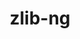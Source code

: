 ---
title: "zlib-ng"
layout: cache
categories: [package, develop-2024-11-10]
meta: {"versions": ["2.0.7", "2.2.1"], "compilers": ["apple-clang@=15.0.0", "cce@=15.0.1", "clang@=14.0.0", "gcc@=10.2.1", "gcc@=10.5.0", "gcc@=11.1.0", "gcc@=11.4.0", "gcc@=12.3.0", "gcc@=12.4.0", "gcc@=13.2.0", "gcc@=7.3.1", "gcc@=7.5.0", "gcc@=9.4.0", "oneapi@=2024.1.0", "oneapi@=2024.2.1"], "oss": ["amzn2", "centos7", "rhel8", "ubuntu18.04", "ubuntu20.04", "ubuntu22.04", "ubuntu24.04", "ventura"], "platforms": ["darwin", "linux"], "targets": ["aarch64", "neoverse_n1", "neoverse_v1", "neoverse_v2", "ppc64le", "x86_64_v3", "x86_64_v4", "zen4"], "stacks": ["aws-isc", "aws-isc-aarch64", "aws-pcluster-neoverse_v1", "aws-pcluster-x86_64_v4", "build_systems", "data-vis-sdk", "developer-tools-darwin", "developer-tools-manylinux2014", "e4s", "e4s-cray-rhel", "e4s-neoverse-v2", "e4s-neoverse_v1", "e4s-oneapi", "e4s-power", "e4s-rocm-external", "ml-darwin-aarch64-mps", "ml-linux-aarch64-cpu", "ml-linux-aarch64-cuda", "ml-linux-x86_64-cpu", "ml-linux-x86_64-cuda", "ml-linux-x86_64-rocm", "radiuss", "radiuss-aws", "radiuss-aws-aarch64", "root", "tutorial"], "num_specs": 38, "num_specs_by_stack": {"developer-tools-darwin": 1, "ml-darwin-aarch64-mps": 1, "root": 38, "radiuss-aws-aarch64": 4, "aws-isc-aarch64": 2, "aws-pcluster-neoverse_v1": 2, "aws-pcluster-x86_64_v4": 4, "aws-isc": 1, "radiuss-aws": 2, "developer-tools-manylinux2014": 1, "e4s-cray-rhel": 2, "radiuss": 2, "build_systems": 1, "e4s-power": 2, "data-vis-sdk": 2, "e4s-neoverse_v1": 2, "e4s-neoverse-v2": 2, "tutorial": 7, "e4s": 2, "e4s-rocm-external": 1, "e4s-oneapi": 2, "ml-linux-aarch64-cuda": 1, "ml-linux-aarch64-cpu": 1, "ml-linux-x86_64-rocm": 1, "ml-linux-x86_64-cuda": 1, "ml-linux-x86_64-cpu": 1}}
spec_details: [{"hash": "rr6rn4zzvxvjqslgxevpitbdsdeqdkm4", "compiler": "apple-clang@=15.0.0", "versions": ["2.2.1"], "os": "ventura", "platform": "darwin", "target": "aarch64", "variants": ["build_system=autotools", "+compat", "+new_strategies", "+opt", "+pic", "+shared"], "stacks": ["developer-tools-darwin", "ml-darwin-aarch64-mps", "root"], "size": "-", "tarball": "https://binaries.spack.io/develop-2024-11-10/build_cache/darwin-ventura-aarch64/apple-clang-15.0.0/zlib-ng-2.2.1/darwin-ventura-aarch64-apple-clang-15.0.0-zlib-ng-2.2.1-rr6rn4zzvxvjqslgxevpitbdsdeqdkm4.spack"}, {"hash": "udsj6cgdvpa73xffcbq66l4x2bbmocgp", "compiler": "gcc@=7.3.1", "versions": ["2.2.1"], "os": "amzn2", "platform": "linux", "target": "aarch64", "variants": ["build_system=autotools", "+compat", "+new_strategies", "+opt", "+pic", "+shared"], "stacks": ["radiuss-aws-aarch64", "aws-isc-aarch64", "root"], "size": "-", "tarball": "https://binaries.spack.io/develop-2024-11-10/build_cache/linux-amzn2-aarch64/gcc-7.3.1/zlib-ng-2.2.1/linux-amzn2-aarch64-gcc-7.3.1-zlib-ng-2.2.1-udsj6cgdvpa73xffcbq66l4x2bbmocgp.spack"}, {"hash": "tydjedrsfoa7wdppdxnpauycmkse6edy", "compiler": "gcc@=7.3.1", "versions": ["2.2.1"], "os": "amzn2", "platform": "linux", "target": "aarch64", "variants": ["build_system=autotools", "+compat", "~new_strategies", "+opt", "+pic", "+shared"], "stacks": ["radiuss-aws-aarch64", "root"], "size": "-", "tarball": "https://binaries.spack.io/develop-2024-11-10/build_cache/linux-amzn2-aarch64/gcc-7.3.1/zlib-ng-2.2.1/linux-amzn2-aarch64-gcc-7.3.1-zlib-ng-2.2.1-tydjedrsfoa7wdppdxnpauycmkse6edy.spack"}, {"hash": "ckx4yjikh4xrr4csrr22dymboasehfub", "compiler": "gcc@=12.4.0", "versions": ["2.2.1"], "os": "amzn2", "platform": "linux", "target": "neoverse_n1", "variants": ["build_system=autotools", "+compat", "+new_strategies", "+opt", "+pic", "+shared"], "stacks": ["aws-pcluster-neoverse_v1", "root"], "size": "-", "tarball": "https://binaries.spack.io/develop-2024-11-10/build_cache/linux-amzn2-neoverse_n1/gcc-12.4.0/zlib-ng-2.2.1/linux-amzn2-neoverse_n1-gcc-12.4.0-zlib-ng-2.2.1-ckx4yjikh4xrr4csrr22dymboasehfub.spack"}, {"hash": "2o426vfz2wsmty35kjsfvcfuud4pu45p", "compiler": "gcc@=7.3.1", "versions": ["2.2.1"], "os": "amzn2", "platform": "linux", "target": "neoverse_n1", "variants": ["build_system=autotools", "+compat", "+new_strategies", "+opt", "+pic", "+shared"], "stacks": ["radiuss-aws-aarch64", "aws-isc-aarch64", "root"], "size": "-", "tarball": "https://binaries.spack.io/develop-2024-11-10/build_cache/linux-amzn2-neoverse_n1/gcc-7.3.1/zlib-ng-2.2.1/linux-amzn2-neoverse_n1-gcc-7.3.1-zlib-ng-2.2.1-2o426vfz2wsmty35kjsfvcfuud4pu45p.spack"}, {"hash": "keib3jh3hoqrepw6uqnc3dmrpazmqork", "compiler": "gcc@=7.3.1", "versions": ["2.2.1"], "os": "amzn2", "platform": "linux", "target": "neoverse_n1", "variants": ["build_system=autotools", "+compat", "~new_strategies", "+opt", "+pic", "+shared"], "stacks": ["radiuss-aws-aarch64", "root"], "size": "-", "tarball": "https://binaries.spack.io/develop-2024-11-10/build_cache/linux-amzn2-neoverse_n1/gcc-7.3.1/zlib-ng-2.2.1/linux-amzn2-neoverse_n1-gcc-7.3.1-zlib-ng-2.2.1-keib3jh3hoqrepw6uqnc3dmrpazmqork.spack"}, {"hash": "hnpgdenpfp4igbyr3zrcvlmv6xnffqt7", "compiler": "gcc@=12.4.0", "versions": ["2.2.1"], "os": "amzn2", "platform": "linux", "target": "neoverse_v1", "variants": ["build_system=autotools", "+compat", "+new_strategies", "+opt", "+pic", "+shared"], "stacks": ["aws-pcluster-neoverse_v1", "root"], "size": "-", "tarball": "https://binaries.spack.io/develop-2024-11-10/build_cache/linux-amzn2-neoverse_v1/gcc-12.4.0/zlib-ng-2.2.1/linux-amzn2-neoverse_v1-gcc-12.4.0-zlib-ng-2.2.1-hnpgdenpfp4igbyr3zrcvlmv6xnffqt7.spack"}, {"hash": "lkqoagusqx7t6exj7zvx6w3alf3ldw6j", "compiler": "gcc@=12.4.0", "versions": ["2.2.1"], "os": "amzn2", "platform": "linux", "target": "x86_64_v3", "variants": ["build_system=autotools", "+compat", "+new_strategies", "+opt", "+pic", "+shared"], "stacks": ["aws-pcluster-x86_64_v4", "root"], "size": "-", "tarball": "https://binaries.spack.io/develop-2024-11-10/build_cache/linux-amzn2-x86_64_v3/gcc-12.4.0/zlib-ng-2.2.1/linux-amzn2-x86_64_v3-gcc-12.4.0-zlib-ng-2.2.1-lkqoagusqx7t6exj7zvx6w3alf3ldw6j.spack"}, {"hash": "zka22frmy5zazxsuoxo7g3m7r6z5zyoe", "compiler": "oneapi@=2024.1.0", "versions": ["2.2.1"], "os": "amzn2", "platform": "linux", "target": "x86_64_v3", "variants": ["build_system=autotools", "+compat", "+new_strategies", "+opt", "+pic", "+shared"], "stacks": ["aws-pcluster-x86_64_v4", "root"], "size": "-", "tarball": "https://binaries.spack.io/develop-2024-11-10/build_cache/linux-amzn2-x86_64_v3/oneapi-2024.1.0/zlib-ng-2.2.1/linux-amzn2-x86_64_v3-oneapi-2024.1.0-zlib-ng-2.2.1-zka22frmy5zazxsuoxo7g3m7r6z5zyoe.spack"}, {"hash": "e3ua7kidpt3g7ymph2geimmts4phefi7", "compiler": "gcc@=7.3.1", "versions": ["2.2.1"], "os": "amzn2", "platform": "linux", "target": "x86_64_v3", "variants": ["build_system=autotools", "+compat", "+new_strategies", "+opt", "+pic", "+shared"], "stacks": ["aws-isc", "radiuss-aws", "root"], "size": "-", "tarball": "https://binaries.spack.io/develop-2024-11-10/build_cache/linux-amzn2-x86_64_v3/gcc-7.3.1/zlib-ng-2.2.1/linux-amzn2-x86_64_v3-gcc-7.3.1-zlib-ng-2.2.1-e3ua7kidpt3g7ymph2geimmts4phefi7.spack"}, {"hash": "sngjhkbph7pxafiamv2u6gwv5gwotgzd", "compiler": "gcc@=7.3.1", "versions": ["2.2.1"], "os": "amzn2", "platform": "linux", "target": "x86_64_v3", "variants": ["build_system=autotools", "+compat", "~new_strategies", "+opt", "+pic", "+shared"], "stacks": ["radiuss-aws", "root"], "size": "-", "tarball": "https://binaries.spack.io/develop-2024-11-10/build_cache/linux-amzn2-x86_64_v3/gcc-7.3.1/zlib-ng-2.2.1/linux-amzn2-x86_64_v3-gcc-7.3.1-zlib-ng-2.2.1-sngjhkbph7pxafiamv2u6gwv5gwotgzd.spack"}, {"hash": "ywvdco5yl44w2zpntneshttolgjjbjmj", "compiler": "gcc@=12.4.0", "versions": ["2.2.1"], "os": "amzn2", "platform": "linux", "target": "x86_64_v4", "variants": ["build_system=autotools", "+compat", "+new_strategies", "+opt", "+pic", "+shared"], "stacks": ["aws-pcluster-x86_64_v4", "root"], "size": "-", "tarball": "https://binaries.spack.io/develop-2024-11-10/build_cache/linux-amzn2-x86_64_v4/gcc-12.4.0/zlib-ng-2.2.1/linux-amzn2-x86_64_v4-gcc-12.4.0-zlib-ng-2.2.1-ywvdco5yl44w2zpntneshttolgjjbjmj.spack"}, {"hash": "bcg3hinp6w4t6f4seueqsuo445v2dmzn", "compiler": "oneapi@=2024.1.0", "versions": ["2.2.1"], "os": "amzn2", "platform": "linux", "target": "x86_64_v4", "variants": ["build_system=autotools", "+compat", "+new_strategies", "+opt", "+pic", "+shared"], "stacks": ["aws-pcluster-x86_64_v4", "root"], "size": "-", "tarball": "https://binaries.spack.io/develop-2024-11-10/build_cache/linux-amzn2-x86_64_v4/oneapi-2024.1.0/zlib-ng-2.2.1/linux-amzn2-x86_64_v4-oneapi-2024.1.0-zlib-ng-2.2.1-bcg3hinp6w4t6f4seueqsuo445v2dmzn.spack"}, {"hash": "kypzxt73icgmipcfqyfbixfhy5awlyew", "compiler": "gcc@=10.2.1", "versions": ["2.2.1"], "os": "centos7", "platform": "linux", "target": "x86_64_v3", "variants": ["build_system=autotools", "+compat", "+new_strategies", "+opt", "+pic", "+shared"], "stacks": ["developer-tools-manylinux2014", "root"], "size": "-", "tarball": "https://binaries.spack.io/develop-2024-11-10/build_cache/linux-centos7-x86_64_v3/gcc-10.2.1/zlib-ng-2.2.1/linux-centos7-x86_64_v3-gcc-10.2.1-zlib-ng-2.2.1-kypzxt73icgmipcfqyfbixfhy5awlyew.spack"}, {"hash": "yr57ouellyhwuttynyhmiwo6q6ggbn62", "compiler": "cce@=15.0.1", "versions": ["2.2.1"], "os": "rhel8", "platform": "linux", "target": "zen4", "variants": ["build_system=autotools", "+compat", "+new_strategies", "+opt", "+pic", "+shared"], "stacks": ["e4s-cray-rhel", "root"], "size": "-", "tarball": "https://binaries.spack.io/develop-2024-11-10/build_cache/linux-rhel8-zen4/cce-15.0.1/zlib-ng-2.2.1/linux-rhel8-zen4-cce-15.0.1-zlib-ng-2.2.1-yr57ouellyhwuttynyhmiwo6q6ggbn62.spack"}, {"hash": "dyuqkf7vquhedcpol4shk3tterqhurvi", "compiler": "cce@=15.0.1", "versions": ["2.2.1"], "os": "rhel8", "platform": "linux", "target": "zen4", "variants": ["build_system=autotools", "+compat", "~new_strategies", "+opt", "+pic", "+shared"], "stacks": ["e4s-cray-rhel", "root"], "size": "-", "tarball": "https://binaries.spack.io/develop-2024-11-10/build_cache/linux-rhel8-zen4/cce-15.0.1/zlib-ng-2.2.1/linux-rhel8-zen4-cce-15.0.1-zlib-ng-2.2.1-dyuqkf7vquhedcpol4shk3tterqhurvi.spack"}, {"hash": "wabcrhfqsm6jkwy7oo55fpg5hxf42xbu", "compiler": "gcc@=7.5.0", "versions": ["2.2.1"], "os": "ubuntu18.04", "platform": "linux", "target": "x86_64_v3", "variants": ["build_system=autotools", "+compat", "+new_strategies", "+opt", "+pic", "+shared"], "stacks": ["radiuss", "build_systems", "root"], "size": "-", "tarball": "https://binaries.spack.io/develop-2024-11-10/build_cache/linux-ubuntu18.04-x86_64_v3/gcc-7.5.0/zlib-ng-2.2.1/linux-ubuntu18.04-x86_64_v3-gcc-7.5.0-zlib-ng-2.2.1-wabcrhfqsm6jkwy7oo55fpg5hxf42xbu.spack"}, {"hash": "45nr5swsoid6terc7tncopaidtdaibte", "compiler": "gcc@=7.5.0", "versions": ["2.2.1"], "os": "ubuntu18.04", "platform": "linux", "target": "x86_64_v3", "variants": ["build_system=autotools", "+compat", "~new_strategies", "+opt", "+pic", "+shared"], "stacks": ["radiuss", "root"], "size": "-", "tarball": "https://binaries.spack.io/develop-2024-11-10/build_cache/linux-ubuntu18.04-x86_64_v3/gcc-7.5.0/zlib-ng-2.2.1/linux-ubuntu18.04-x86_64_v3-gcc-7.5.0-zlib-ng-2.2.1-45nr5swsoid6terc7tncopaidtdaibte.spack"}, {"hash": "5qifwpplxg2nuyaxyhnmufrz5xqa2lxz", "compiler": "gcc@=9.4.0", "versions": ["2.2.1"], "os": "ubuntu20.04", "platform": "linux", "target": "ppc64le", "variants": ["build_system=autotools", "+compat", "+new_strategies", "+opt", "+pic", "+shared"], "stacks": ["e4s-power", "root"], "size": "-", "tarball": "https://binaries.spack.io/develop-2024-11-10/build_cache/linux-ubuntu20.04-ppc64le/gcc-9.4.0/zlib-ng-2.2.1/linux-ubuntu20.04-ppc64le-gcc-9.4.0-zlib-ng-2.2.1-5qifwpplxg2nuyaxyhnmufrz5xqa2lxz.spack"}, {"hash": "2x3keawoejhis6b4nyi2v7oi37yqudkg", "compiler": "gcc@=9.4.0", "versions": ["2.2.1"], "os": "ubuntu20.04", "platform": "linux", "target": "ppc64le", "variants": ["build_system=autotools", "+compat", "~new_strategies", "+opt", "+pic", "+shared"], "stacks": ["e4s-power", "root"], "size": "-", "tarball": "https://binaries.spack.io/develop-2024-11-10/build_cache/linux-ubuntu20.04-ppc64le/gcc-9.4.0/zlib-ng-2.2.1/linux-ubuntu20.04-ppc64le-gcc-9.4.0-zlib-ng-2.2.1-2x3keawoejhis6b4nyi2v7oi37yqudkg.spack"}, {"hash": "gfpc42enwkwxkqonulxrzexgecuqpov3", "compiler": "gcc@=11.1.0", "versions": ["2.2.1"], "os": "ubuntu20.04", "platform": "linux", "target": "x86_64_v3", "variants": ["build_system=autotools", "+compat", "+new_strategies", "+opt", "+pic", "+shared"], "stacks": ["data-vis-sdk", "root"], "size": "-", "tarball": "https://binaries.spack.io/develop-2024-11-10/build_cache/linux-ubuntu20.04-x86_64_v3/gcc-11.1.0/zlib-ng-2.2.1/linux-ubuntu20.04-x86_64_v3-gcc-11.1.0-zlib-ng-2.2.1-gfpc42enwkwxkqonulxrzexgecuqpov3.spack"}, {"hash": "ptbuznhwn62feta3hidtcc7m7nb27gzx", "compiler": "gcc@=11.1.0", "versions": ["2.2.1"], "os": "ubuntu20.04", "platform": "linux", "target": "x86_64_v3", "variants": ["build_system=autotools", "+compat", "~new_strategies", "+opt", "+pic", "+shared"], "stacks": ["data-vis-sdk", "root"], "size": "-", "tarball": "https://binaries.spack.io/develop-2024-11-10/build_cache/linux-ubuntu20.04-x86_64_v3/gcc-11.1.0/zlib-ng-2.2.1/linux-ubuntu20.04-x86_64_v3-gcc-11.1.0-zlib-ng-2.2.1-ptbuznhwn62feta3hidtcc7m7nb27gzx.spack"}, {"hash": "fd7tpzx32pdm4pn5yi7vutzdlyzykvu2", "compiler": "gcc@=11.4.0", "versions": ["2.2.1"], "os": "ubuntu22.04", "platform": "linux", "target": "neoverse_v1", "variants": ["build_system=autotools", "+compat", "~new_strategies", "+opt", "+pic", "+shared"], "stacks": ["e4s-neoverse_v1", "root"], "size": "-", "tarball": "https://binaries.spack.io/develop-2024-11-10/build_cache/linux-ubuntu22.04-neoverse_v1/gcc-11.4.0/zlib-ng-2.2.1/linux-ubuntu22.04-neoverse_v1-gcc-11.4.0-zlib-ng-2.2.1-fd7tpzx32pdm4pn5yi7vutzdlyzykvu2.spack"}, {"hash": "rsibo5d2mja2c4jg6nt7p7qgf2hii22l", "compiler": "gcc@=11.4.0", "versions": ["2.2.1"], "os": "ubuntu22.04", "platform": "linux", "target": "neoverse_v1", "variants": ["build_system=autotools", "+compat", "+new_strategies", "+opt", "+pic", "+shared"], "stacks": ["e4s-neoverse_v1", "root"], "size": "-", "tarball": "https://binaries.spack.io/develop-2024-11-10/build_cache/linux-ubuntu22.04-neoverse_v1/gcc-11.4.0/zlib-ng-2.2.1/linux-ubuntu22.04-neoverse_v1-gcc-11.4.0-zlib-ng-2.2.1-rsibo5d2mja2c4jg6nt7p7qgf2hii22l.spack"}, {"hash": "7s6ulprzzbdfitluwk7pfd3rqsaqspz5", "compiler": "gcc@=11.4.0", "versions": ["2.2.1"], "os": "ubuntu22.04", "platform": "linux", "target": "neoverse_v2", "variants": ["build_system=autotools", "+compat", "+new_strategies", "+opt", "+pic", "+shared"], "stacks": ["e4s-neoverse-v2", "root"], "size": "-", "tarball": "https://binaries.spack.io/develop-2024-11-10/build_cache/linux-ubuntu22.04-neoverse_v2/gcc-11.4.0/zlib-ng-2.2.1/linux-ubuntu22.04-neoverse_v2-gcc-11.4.0-zlib-ng-2.2.1-7s6ulprzzbdfitluwk7pfd3rqsaqspz5.spack"}, {"hash": "5yn3eq4p2mu3zmzypnergvums6yd76lh", "compiler": "gcc@=11.4.0", "versions": ["2.2.1"], "os": "ubuntu22.04", "platform": "linux", "target": "neoverse_v2", "variants": ["build_system=autotools", "+compat", "~new_strategies", "+opt", "+pic", "+shared"], "stacks": ["e4s-neoverse-v2", "root"], "size": "-", "tarball": "https://binaries.spack.io/develop-2024-11-10/build_cache/linux-ubuntu22.04-neoverse_v2/gcc-11.4.0/zlib-ng-2.2.1/linux-ubuntu22.04-neoverse_v2-gcc-11.4.0-zlib-ng-2.2.1-5yn3eq4p2mu3zmzypnergvums6yd76lh.spack"}, {"hash": "ju7mdbpjqss4lxbndpjjl4qv67vqt77m", "compiler": "clang@=14.0.0", "versions": ["2.0.7"], "os": "ubuntu22.04", "platform": "linux", "target": "x86_64_v3", "variants": ["build_system=autotools", "+compat", "+new_strategies", "+opt", "+pic", "+shared"], "stacks": ["tutorial", "root"], "size": "-", "tarball": "https://binaries.spack.io/develop-2024-11-10/build_cache/linux-ubuntu22.04-x86_64_v3/clang-14.0.0/zlib-ng-2.0.7/linux-ubuntu22.04-x86_64_v3-clang-14.0.0-zlib-ng-2.0.7-ju7mdbpjqss4lxbndpjjl4qv67vqt77m.spack"}, {"hash": "jjykcjtfyoezsckykaklun6a75bzd24o", "compiler": "clang@=14.0.0", "versions": ["2.2.1"], "os": "ubuntu22.04", "platform": "linux", "target": "x86_64_v3", "variants": ["build_system=autotools", "+compat", "+new_strategies", "+opt", "+pic", "+shared"], "stacks": ["tutorial", "root"], "size": "-", "tarball": "https://binaries.spack.io/develop-2024-11-10/build_cache/linux-ubuntu22.04-x86_64_v3/clang-14.0.0/zlib-ng-2.2.1/linux-ubuntu22.04-x86_64_v3-clang-14.0.0-zlib-ng-2.2.1-jjykcjtfyoezsckykaklun6a75bzd24o.spack"}, {"hash": "aiapvpptueslsb2iq3beakkxfdou5zq7", "compiler": "gcc@=10.5.0", "versions": ["2.2.1"], "os": "ubuntu22.04", "platform": "linux", "target": "x86_64_v3", "variants": ["build_system=autotools", "+compat", "+new_strategies", "+opt", "+pic", "+shared"], "stacks": ["tutorial", "root"], "size": "-", "tarball": "https://binaries.spack.io/develop-2024-11-10/build_cache/linux-ubuntu22.04-x86_64_v3/gcc-10.5.0/zlib-ng-2.2.1/linux-ubuntu22.04-x86_64_v3-gcc-10.5.0-zlib-ng-2.2.1-aiapvpptueslsb2iq3beakkxfdou5zq7.spack"}, {"hash": "fhud6vqkh7jaesckalgqg5xxml72in6i", "compiler": "gcc@=11.4.0", "versions": ["2.2.1"], "os": "ubuntu22.04", "platform": "linux", "target": "x86_64_v3", "variants": ["build_system=autotools", "+compat", "+new_strategies", "+opt", "+pic", "+shared"], "stacks": ["tutorial", "e4s", "e4s-rocm-external", "root"], "size": "-", "tarball": "https://binaries.spack.io/develop-2024-11-10/build_cache/linux-ubuntu22.04-x86_64_v3/gcc-11.4.0/zlib-ng-2.2.1/linux-ubuntu22.04-x86_64_v3-gcc-11.4.0-zlib-ng-2.2.1-fhud6vqkh7jaesckalgqg5xxml72in6i.spack"}, {"hash": "gjnrs4pesse5awxb7kvlelvbibqdzvsd", "compiler": "gcc@=11.4.0", "versions": ["2.2.1"], "os": "ubuntu22.04", "platform": "linux", "target": "x86_64_v3", "variants": ["build_system=autotools", "+compat", "~new_strategies", "+opt", "+pic", "+shared"], "stacks": ["e4s", "root"], "size": "-", "tarball": "https://binaries.spack.io/develop-2024-11-10/build_cache/linux-ubuntu22.04-x86_64_v3/gcc-11.4.0/zlib-ng-2.2.1/linux-ubuntu22.04-x86_64_v3-gcc-11.4.0-zlib-ng-2.2.1-gjnrs4pesse5awxb7kvlelvbibqdzvsd.spack"}, {"hash": "zwqaic7dx63mfqvyzu6bpl3dnbmvwecp", "compiler": "oneapi@=2024.2.1", "versions": ["2.2.1"], "os": "ubuntu22.04", "platform": "linux", "target": "x86_64_v3", "variants": ["build_system=autotools", "+compat", "+new_strategies", "+opt", "+pic", "+shared"], "stacks": ["e4s-oneapi", "root"], "size": "-", "tarball": "https://binaries.spack.io/develop-2024-11-10/build_cache/linux-ubuntu22.04-x86_64_v3/oneapi-2024.2.1/zlib-ng-2.2.1/linux-ubuntu22.04-x86_64_v3-oneapi-2024.2.1-zlib-ng-2.2.1-zwqaic7dx63mfqvyzu6bpl3dnbmvwecp.spack"}, {"hash": "6lorflbxza7vklskgpm7kwn7vymlb57z", "compiler": "oneapi@=2024.2.1", "versions": ["2.2.1"], "os": "ubuntu22.04", "platform": "linux", "target": "x86_64_v3", "variants": ["build_system=autotools", "+compat", "~new_strategies", "+opt", "+pic", "+shared"], "stacks": ["e4s-oneapi", "root"], "size": "-", "tarball": "https://binaries.spack.io/develop-2024-11-10/build_cache/linux-ubuntu22.04-x86_64_v3/oneapi-2024.2.1/zlib-ng-2.2.1/linux-ubuntu22.04-x86_64_v3-oneapi-2024.2.1-zlib-ng-2.2.1-6lorflbxza7vklskgpm7kwn7vymlb57z.spack"}, {"hash": "umrbkwvnydtpljzy4isoednibe4mwcvz", "compiler": "gcc@=11.4.0", "versions": ["2.0.7"], "os": "ubuntu22.04", "platform": "linux", "target": "x86_64_v3", "variants": ["build_system=autotools", "+compat", "+new_strategies", "+opt", "+pic", "+shared"], "stacks": ["tutorial", "root"], "size": "-", "tarball": "https://binaries.spack.io/develop-2024-11-10/build_cache/linux-ubuntu22.04-x86_64_v3/gcc-11.4.0/zlib-ng-2.0.7/linux-ubuntu22.04-x86_64_v3-gcc-11.4.0-zlib-ng-2.0.7-umrbkwvnydtpljzy4isoednibe4mwcvz.spack"}, {"hash": "ocxrmffc7qnibijshhygluei5qiycvja", "compiler": "gcc@=11.4.0", "versions": ["2.0.7"], "os": "ubuntu22.04", "platform": "linux", "target": "x86_64_v3", "variants": ["build_system=autotools", "+compat", "+new_strategies", "+opt", "+pic", "+shared"], "stacks": ["tutorial", "root"], "size": "-", "tarball": "https://binaries.spack.io/develop-2024-11-10/build_cache/linux-ubuntu22.04-x86_64_v3/gcc-11.4.0/zlib-ng-2.0.7/linux-ubuntu22.04-x86_64_v3-gcc-11.4.0-zlib-ng-2.0.7-ocxrmffc7qnibijshhygluei5qiycvja.spack"}, {"hash": "i4mwsvmsv2z7ecaoz3iyozp6dykzrqj7", "compiler": "gcc@=12.3.0", "versions": ["2.2.1"], "os": "ubuntu22.04", "platform": "linux", "target": "x86_64_v3", "variants": ["build_system=autotools", "+compat", "+new_strategies", "+opt", "+pic", "+shared"], "stacks": ["tutorial", "root"], "size": "-", "tarball": "https://binaries.spack.io/develop-2024-11-10/build_cache/linux-ubuntu22.04-x86_64_v3/gcc-12.3.0/zlib-ng-2.2.1/linux-ubuntu22.04-x86_64_v3-gcc-12.3.0-zlib-ng-2.2.1-i4mwsvmsv2z7ecaoz3iyozp6dykzrqj7.spack"}, {"hash": "syccn7yrwv4xxavh63fsu7cdvuggzemb", "compiler": "gcc@=13.2.0", "versions": ["2.2.1"], "os": "ubuntu24.04", "platform": "linux", "target": "aarch64", "variants": ["build_system=autotools", "+compat", "+new_strategies", "+opt", "+pic", "+shared"], "stacks": ["ml-linux-aarch64-cuda", "ml-linux-aarch64-cpu", "root"], "size": "-", "tarball": "https://binaries.spack.io/develop-2024-11-10/build_cache/linux-ubuntu24.04-aarch64/gcc-13.2.0/zlib-ng-2.2.1/linux-ubuntu24.04-aarch64-gcc-13.2.0-zlib-ng-2.2.1-syccn7yrwv4xxavh63fsu7cdvuggzemb.spack"}, {"hash": "a5epdupnsmxijnkixtgnqzrwvzj2po4m", "compiler": "gcc@=13.2.0", "versions": ["2.2.1"], "os": "ubuntu24.04", "platform": "linux", "target": "x86_64_v3", "variants": ["build_system=autotools", "+compat", "+new_strategies", "+opt", "+pic", "+shared"], "stacks": ["ml-linux-x86_64-rocm", "ml-linux-x86_64-cuda", "ml-linux-x86_64-cpu", "root"], "size": "-", "tarball": "https://binaries.spack.io/develop-2024-11-10/build_cache/linux-ubuntu24.04-x86_64_v3/gcc-13.2.0/zlib-ng-2.2.1/linux-ubuntu24.04-x86_64_v3-gcc-13.2.0-zlib-ng-2.2.1-a5epdupnsmxijnkixtgnqzrwvzj2po4m.spack"}]
---